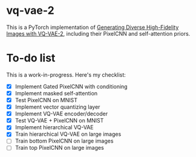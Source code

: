 # vq-vae-2

This is a PyTorch implementation of [Generating Diverse High-Fidelity Images with VQ-VAE-2](https://arxiv.org/abs/1906.00446), including their PixelCNN and self-attention priors.

# To-do list

This is a work-in-progress. Here's my checklist:

  * [x] Implement Gated PixelCNN with conditioning
  * [x] Implement masked self-attention
  * [x] Test PixelCNN on MNIST
  * [x] Implement vector quantizing layer
  * [x] Implement VQ-VAE encoder/decoder
  * [x] Test VQ-VAE + PixelCNN on MNIST
  * [x] Implement hierarchical VQ-VAE
  * [x] Train hierarchical VQ-VAE on large images
  * [ ] Train bottom PixelCNN on large images
  * [ ] Train top PixelCNN on large images
